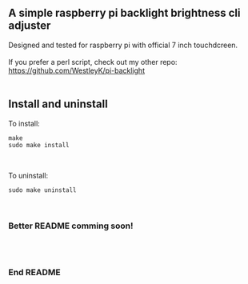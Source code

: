 ## A simple raspberry pi backlight brightness cli adjuster

Designed and tested for raspberry pi with official 7 inch touchdcreen. <br>
<br>
If you prefer a perl script, check out my other repo: https://github.com/WestleyK/pi-backlight <br>
<br>

## Install and uninstall

To install: <br>


```
make
sudo make install
```

<br>

To uninstall: <br>

```
sudo make uninstall
```

<br>

### Better README comming soon!

<br>

<br>

### End README

<br>
<br>



